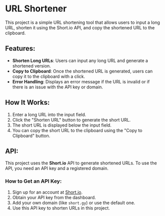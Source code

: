 
# URL Shortener

This project is a simple URL shortening tool that allows users to input a long URL, shorten it using the Short.io API, and copy the shortened URL to the clipboard.

## Features:
- **Shorten Long URLs**: Users can input any long URL and generate a shortened version.
- **Copy to Clipboard**: Once the shortened URL is generated, users can copy it to the clipboard with a click.
- **Error Handling**: Displays an error message if the URL is invalid or if there is an issue with the API key or domain.
  
## How It Works:
1. Enter a long URL into the input field.
2. Click the "Shorten URL" button to generate the short URL.
3. The short URL is displayed below the input field.
4. You can copy the short URL to the clipboard using the "Copy to Clipboard" button.

## API:
This project uses the **Short.io** API to generate shortened URLs. To use the API, you need an API key and a registered domain.

### How to Get an API Key:
1. Sign up for an account at [Short.io](https://short.io).
2. Obtain your API key from the dashboard.
3. Add your own domain (like `short.gy`) or use the default one.
4. Use this API key to shorten URLs in this project.

